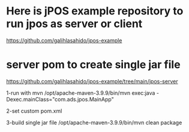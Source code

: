 # Here is jPOS example repository to run jpos as server or client

https://github.com/galihlasahido/jpos-example

# server pom to create single jar file
https://github.com/galihlasahido/jpos-example/tree/main/jpos-server

1-run with mvn
/opt/apache-maven-3.9.9/bin/mvn exec:java -Dexec.mainClass="com.ads.jpos.MainApp"

2-set custom pom.xml 

3-build single jar file
/opt/apache-maven-3.9.9/bin/mvn  clean package
